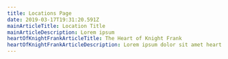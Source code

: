 ```yaml
---
title: Locations Page
date: 2019-03-17T19:31:20.591Z
mainArticleTitle: Location Title
mainArticleDescription: Lorem ipsum
heartOfKnightFrankArticleTitle: The Heart of Knight Frank
heartOfKnightFrankArticleDescription: Lorem ipsum dolor sit amet heart pof knight
---
```

